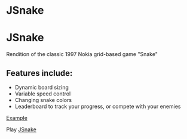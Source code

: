 # JSnake

<h1>JSnake</h1>

<p>Rendition of the classic 1997 Nokia grid-based game "Snake"</p>

<h2>Features include:</h2>

 <ul>
    <li>Dynamic board sizing</li>
    <li>Variable speed control</li>
    <li>Changing snake colors</li>
    <li>Leaderboard to track your progress, or compete with your enemies</li>
 </ul>

[Example](images/example.png)

Play [JSnake](https://cannatajon.github.io/JSnake/)
